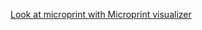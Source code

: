 [Look at microprint with Microprint visualizer](https://alphasteam.github.io/microprint-visualizer/?url=https://api.github.com/repos/AlphaSteam/microprint-generator/contents/Examples/Matrix/microprint(ubuntu-latest,1.6).svg&ref=refs/heads/matrix_actions)